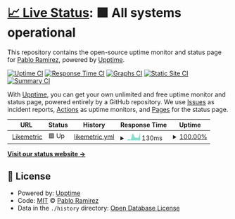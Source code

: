 # [📈 Live Status](https://paramirez.github.io/upptime): <!--live status--> **🟩 All systems operational**

This repository contains the open-source uptime monitor and status page for [Pablo Ramirez](http://pastebin.com/u/Crops), powered by [Upptime](https://github.com/upptime/upptime).

[![Uptime CI](https://github.com/paramirez/upptime/workflows/Uptime%20CI/badge.svg)](https://github.com/paramirez/upptime/actions?query=workflow%3A%22Uptime+CI%22)
[![Response Time CI](https://github.com/paramirez/upptime/workflows/Response%20Time%20CI/badge.svg)](https://github.com/paramirez/upptime/actions?query=workflow%3A%22Response+Time+CI%22)
[![Graphs CI](https://github.com/paramirez/upptime/workflows/Graphs%20CI/badge.svg)](https://github.com/paramirez/upptime/actions?query=workflow%3A%22Graphs+CI%22)
[![Static Site CI](https://github.com/paramirez/upptime/workflows/Static%20Site%20CI/badge.svg)](https://github.com/paramirez/upptime/actions?query=workflow%3A%22Static+Site+CI%22)
[![Summary CI](https://github.com/paramirez/upptime/workflows/Summary%20CI/badge.svg)](https://github.com/paramirez/upptime/actions?query=workflow%3A%22Summary+CI%22)

With [Upptime](https://upptime.js.org), you can get your own unlimited and free uptime monitor and status page, powered entirely by a GitHub repository. We use [Issues](https://github.com/paramirez/upptime/issues) as incident reports, [Actions](https://github.com/paramirez/upptime/actions) as uptime monitors, and [Pages](https://paramirez.github.io/upptime) for the status page.

<!--start: status pages-->
<!-- This summary is generated by Upptime (https://github.com/upptime/upptime) -->
<!-- Do not edit this manually, your changes will be overwritten -->
<!-- prettier-ignore -->
| URL | Status | History | Response Time | Uptime |
| --- | ------ | ------- | ------------- | ------ |
| <img alt="" src="https://icons.duckduckgo.com/ip3/likemetric.com.ico" height="13"> [Likemetric](https://likemetric.com/server/) | 🟩 Up | [likemetric.yml](https://github.com/paramirez/upptime/commits/HEAD/history/likemetric.yml) | <details><summary><img alt="Response time graph" src="./graphs/likemetric/response-time-week.png" height="20"> 130ms</summary><br><a href="https://paramirez.github.io/upptime/history/likemetric"><img alt="Response time 164" src="https://img.shields.io/endpoint?url=https%3A%2F%2Fraw.githubusercontent.com%2Fparamirez%2Fupptime%2FHEAD%2Fapi%2Flikemetric%2Fresponse-time.json"></a><br><a href="https://paramirez.github.io/upptime/history/likemetric"><img alt="24-hour response time 115" src="https://img.shields.io/endpoint?url=https%3A%2F%2Fraw.githubusercontent.com%2Fparamirez%2Fupptime%2FHEAD%2Fapi%2Flikemetric%2Fresponse-time-day.json"></a><br><a href="https://paramirez.github.io/upptime/history/likemetric"><img alt="7-day response time 130" src="https://img.shields.io/endpoint?url=https%3A%2F%2Fraw.githubusercontent.com%2Fparamirez%2Fupptime%2FHEAD%2Fapi%2Flikemetric%2Fresponse-time-week.json"></a><br><a href="https://paramirez.github.io/upptime/history/likemetric"><img alt="30-day response time 133" src="https://img.shields.io/endpoint?url=https%3A%2F%2Fraw.githubusercontent.com%2Fparamirez%2Fupptime%2FHEAD%2Fapi%2Flikemetric%2Fresponse-time-month.json"></a><br><a href="https://paramirez.github.io/upptime/history/likemetric"><img alt="1-year response time 167" src="https://img.shields.io/endpoint?url=https%3A%2F%2Fraw.githubusercontent.com%2Fparamirez%2Fupptime%2FHEAD%2Fapi%2Flikemetric%2Fresponse-time-year.json"></a></details> | <details><summary><a href="https://paramirez.github.io/upptime/history/likemetric">100.00%</a></summary><a href="https://paramirez.github.io/upptime/history/likemetric"><img alt="All-time uptime 99.95%" src="https://img.shields.io/endpoint?url=https%3A%2F%2Fraw.githubusercontent.com%2Fparamirez%2Fupptime%2FHEAD%2Fapi%2Flikemetric%2Fuptime.json"></a><br><a href="https://paramirez.github.io/upptime/history/likemetric"><img alt="24-hour uptime 100.00%" src="https://img.shields.io/endpoint?url=https%3A%2F%2Fraw.githubusercontent.com%2Fparamirez%2Fupptime%2FHEAD%2Fapi%2Flikemetric%2Fuptime-day.json"></a><br><a href="https://paramirez.github.io/upptime/history/likemetric"><img alt="7-day uptime 100.00%" src="https://img.shields.io/endpoint?url=https%3A%2F%2Fraw.githubusercontent.com%2Fparamirez%2Fupptime%2FHEAD%2Fapi%2Flikemetric%2Fuptime-week.json"></a><br><a href="https://paramirez.github.io/upptime/history/likemetric"><img alt="30-day uptime 100.00%" src="https://img.shields.io/endpoint?url=https%3A%2F%2Fraw.githubusercontent.com%2Fparamirez%2Fupptime%2FHEAD%2Fapi%2Flikemetric%2Fuptime-month.json"></a><br><a href="https://paramirez.github.io/upptime/history/likemetric"><img alt="1-year uptime 99.93%" src="https://img.shields.io/endpoint?url=https%3A%2F%2Fraw.githubusercontent.com%2Fparamirez%2Fupptime%2FHEAD%2Fapi%2Flikemetric%2Fuptime-year.json"></a></details>

<!--end: status pages-->

[**Visit our status website →**](https://paramirez.github.io/upptime)

## 📄 License

- Powered by: [Upptime](https://github.com/upptime/upptime)
- Code: [MIT](./LICENSE) © [Pablo Ramirez](http://pastebin.com/u/Crops)
- Data in the `./history` directory: [Open Database License](https://opendatacommons.org/licenses/odbl/1-0/)
